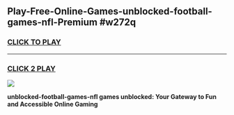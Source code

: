 
## Play-Free-Online-Games-unblocked-football-games-nfl-Premium #w272q
<h3>
<a href="https://premium.freeplayer.one?title=unblocked-football-games-nfl&ref=8M">CLICK TO PLAY</a></h3>
<hr>

<h3>
<a href="https://premium.freeplayer.one?title=unblocked-football-games-nfl&ref=8M">CLICK 2 PLAY</a>
  
</h3>

<a href="https://premium.freeplayer.one?title=unblocked-football-games-nfl&ref=8M"><img src="https://clearcache.store/games.png"></a>


**unblocked-football-games-nfl games unblocked: Your Gateway to Fun and Accessible Online Gaming**
